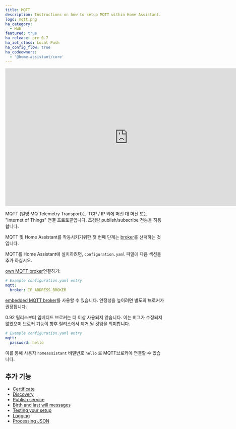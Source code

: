 ```yaml
---
title: MQTT
description: Instructions on how to setup MQTT within Home Assistant.
logo: mqtt.png
ha_category:
  - Hub
featured: true
ha_release: pre 0.7
ha_iot_class: Local Push
ha_config_flow: true
ha_codeowners:
  - '@home-assistant/core'
---
```


<div class='videoWrapper'>
<iframe width="776" height="437" src="https://www.youtube.com/embed/NjKK5ab0-Kk" frameborder="0" allow="accelerometer; autoplay; encrypted-media; gyroscope; picture-in-picture" allowfullscreen></iframe>
</div>

MQTT (일명 MQ Telemetry Transport)는 TCP / IP 외에 머신 대 머신 또는 "Internet of Things" 연결 프로토콜입니다. 초경량 publish/subscribe 전송을 허용합니다.

MQTT 및 Home Assistant를 작동시키기위한 첫 번째 단계는 [broker](/docs/mqtt/broker)를 선택하는 것 입니다.

MQTT를 Home Assistant에 설치하려면, `configuration.yaml` 파일에 다음 섹션을 추가 하십시오.

[own MQTT broker](/docs/mqtt/broker#run-your-own)연결하기:

```yaml
# Example configuration.yaml entry
mqtt:
  broker: IP_ADDRESS_BROKER
```

[embedded MQTT broker](/docs/mqtt/broker#embedded-broker)를 사용할 수 있습니다. 안정성을 높이려면 별도의 브로커가 권장됩니다.

<div class='note warning'>
0.92 릴리스부터 임베디드 브로커는 더 이상 사용되지 않습니다. 이는 버그가 수정되지 않았으며 브로커 기능이 향후 릴리스에서 제거 될 것임을 의미합니다.
</div>

```yaml
# Example configuration.yaml entry
mqtt:
  password: hello
```

이를 통해 사용자 `homeassistant` 비밀번호 `hello` 로 MQTT브로커에 연결할 수 있습니다.

## 추가 기능

- [Certificate](/docs/mqtt/certificate/)
- [Discovery](/docs/mqtt/discovery/)
- [Publish service](/docs/mqtt/service/)
- [Birth and last will messages](/docs/mqtt/birth_will/)
- [Testing your setup](/docs/mqtt/testing/)
- [Logging](/docs/mqtt/logging/)
- [Processing JSON](/docs/mqtt/processing_json/)
